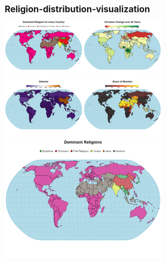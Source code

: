 # Religion-distribution-visualization

![](visualization.png?raw=true)
![](visualization%20(1).png?raw=true)
![](visualization%20(2).png?raw=true)
